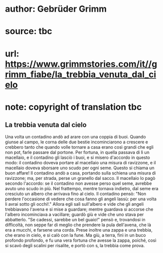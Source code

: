 # author: Gebrüder Grimm
# source: tbc
# url: https://www.grimmstories.com/it//grimm_fiabe/la_trebbia_venuta_dal_cielo
# note: copyright of translation tbc

## La trebbia venuta dal cielo 

Una volta un contadino andò ad arare con una coppia di buoi. Quando
giunse al campo, le corna delle due bestie incominciarono a crescere e
crebbero tanto che quando volle tornare a casa erano così grandi che
egli non pot‚ farle passare dal portone. Per fortuna, in quella passava
di lì un macellaio, e il contadino gli lasciò i buoi, e si misero
d'accordo in questo modo: il contadino doveva portare al macellaio una
misura di ravizzone, e il macellaio doveva sborsare uno scudo per ogni
seme. Questo si chiama un buon affare! Il contadino andò a casa,
portando sulla schiena una misura di ravizzone; ma, per strada, perse un
granello dal sacco. Il macellaio lo pagò secondo l'accordo: se il
contadino non avesse perso quel seme, avrebbe avuto uno scudo in più.
Nel frattempo, mentre tornava indietro, dal seme era cresciuto un albero
che arrivava fino al cielo. Il contadino pensò: "Non perdere
l'occasione di vedere che cosa fanno gli angeli lassù: per una volta li
avrai sotto gli occhi!." Allora egli salì sull'albero e vide che gli
angeli trebbiavano l'avena e si mise a guardare; mentre guardava si
accorse che l'albero incominciava a vacillare; guardò giù e vide che
uno stava per abbatterlo. "Se cadessi, sarebbe un bel guaio!" pensò e,
trovandosi in difficoltà, non seppe far di meglio che prendere la pula
dell'avena, che là era a mucchi, e farsene una corda. Prese inoltre una
zappa e una trebbia, che erano in cielo, e si calò con la fune. Ma giù,
a terra, finì in un buco profondo profondo, e fu una vera fortuna che
avesse la zappa, poiché‚ così si scavò degli scalini per risalite, e
portò con s‚ la trebbia come prova.
